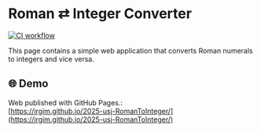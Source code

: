 # Roman ⇄ Integer Converter

[![CI workflow](https://github.com/jrgim/2025-usj-RomanToInteger/actions/workflows/main.yml/badge.svg)](https://github.com/jrgim/2025-usj-RomanToInteger/actions/workflows/main.yml)

This page contains a simple web application that converts Roman numerals to integers and vice versa.

## 🌐 Demo

Web published with GitHub Pages.:  
[https://jrgim.github.io/2025-usj-RomanToInteger/](https://jrgim.github.io/2025-usj-RomanToInteger/)
